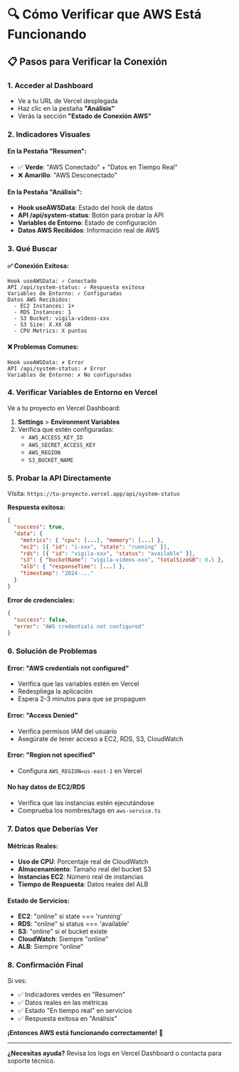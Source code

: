 # 🔍 Cómo Verificar que AWS Está Funcionando

## 📋 **Pasos para Verificar la Conexión**

### 1. **Acceder al Dashboard**
- Ve a tu URL de Vercel desplegada
- Haz clic en la pestaña **"Análisis"**
- Verás la sección **"Estado de Conexión AWS"**

### 2. **Indicadores Visuales**

#### **En la Pestaña "Resumen":**
- ✅ **Verde**: "AWS Conectado" + "Datos en Tiempo Real"
- ❌ **Amarillo**: "AWS Desconectado"

#### **En la Pestaña "Análisis":**
- **Hook useAWSData**: Estado del hook de datos
- **API /api/system-status**: Botón para probar la API
- **Variables de Entorno**: Estado de configuración
- **Datos AWS Recibidos**: Información real de AWS

### 3. **Qué Buscar**

#### **✅ Conexión Exitosa:**
```
Hook useAWSData: ✓ Conectado
API /api/system-status: ✓ Respuesta exitosa
Variables de Entorno: ✓ Configuradas
Datos AWS Recibidos:
  - EC2 Instances: 1+
  - RDS Instances: 1
  - S3 Bucket: vigila-videos-xxx
  - S3 Size: X.XX GB
  - CPU Metrics: X puntos
```

#### **❌ Problemas Comunes:**
```
Hook useAWSData: ✗ Error
API /api/system-status: ✗ Error
Variables de Entorno: ✗ No configuradas
```

### 4. **Verificar Variables de Entorno en Vercel**

Ve a tu proyecto en Vercel Dashboard:
1. **Settings** > **Environment Variables**
2. Verifica que estén configuradas:
   - `AWS_ACCESS_KEY_ID`
   - `AWS_SECRET_ACCESS_KEY`
   - `AWS_REGION`
   - `S3_BUCKET_NAME`

### 5. **Probar la API Directamente**

Visita: `https://tu-proyecto.vercel.app/api/system-status`

**Respuesta exitosa:**
```json
{
  "success": true,
  "data": {
    "metrics": { "cpu": [...], "memory": [...] },
    "ec2": [{ "id": "i-xxx", "state": "running" }],
    "rds": [{ "id": "vigila-xxx", "status": "available" }],
    "s3": { "bucketName": "vigila-videos-xxx", "totalSizeGB": 0.5 },
    "alb": { "responseTime": [...] },
    "timestamp": "2024-..."
  }
}
```

**Error de credenciales:**
```json
{
  "success": false,
  "error": "AWS credentials not configured"
}
```

### 6. **Solución de Problemas**

#### **Error: "AWS credentials not configured"**
- Verifica que las variables estén en Vercel
- Redespliega la aplicación
- Espera 2-3 minutos para que se propaguen

#### **Error: "Access Denied"**
- Verifica permisos IAM del usuario
- Asegúrate de tener acceso a EC2, RDS, S3, CloudWatch

#### **Error: "Region not specified"**
- Configura `AWS_REGION=us-east-1` en Vercel

#### **No hay datos de EC2/RDS**
- Verifica que las instancias estén ejecutándose
- Comprueba los nombres/tags en `aws-service.ts`

### 7. **Datos que Deberías Ver**

#### **Métricas Reales:**
- **Uso de CPU**: Porcentaje real de CloudWatch
- **Almacenamiento**: Tamaño real del bucket S3
- **Instancias EC2**: Número real de instancias
- **Tiempo de Respuesta**: Datos reales del ALB

#### **Estado de Servicios:**
- **EC2**: "online" si state === 'running'
- **RDS**: "online" si status === 'available'
- **S3**: "online" si el bucket existe
- **CloudWatch**: Siempre "online"
- **ALB**: Siempre "online"

### 8. **Confirmación Final**

Si ves:
- ✅ Indicadores verdes en "Resumen"
- ✅ Datos reales en las métricas
- ✅ Estado "En tiempo real" en servicios
- ✅ Respuesta exitosa en "Análisis"

**¡Entonces AWS está funcionando correctamente!** 🎉

---

**¿Necesitas ayuda?** Revisa los logs en Vercel Dashboard o contacta para soporte técnico.


